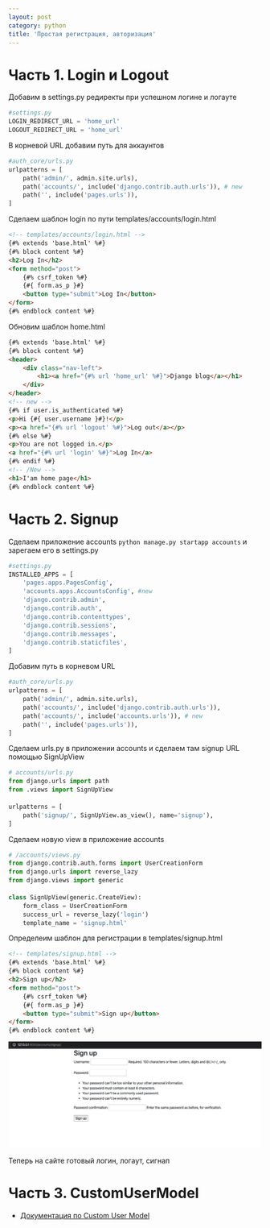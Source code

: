 ```yaml
---
layout: post
category: python
title: 'Простая регистрация, авторизация'
---
```




# Часть 1. Login и Logout

Добавим в settings.py редиректы при успешном логине и логауте

```python
#settings.py
LOGIN_REDIRECT_URL = 'home_url'
LOGOUT_REDIRECT_URL = 'home_url'
```

В корневой URL добавим путь для аккаунтов

```python
#auth_core/urls.py
urlpatterns = [
    path('admin/', admin.site.urls),
    path('accounts/', include('django.contrib.auth.urls')), # new
    path('', include('pages.urls')),
]
```

Сделаем шаблон login по пути templates/accounts/login.html

```html
<!-- templates/accounts/login.html -->
{#% extends 'base.html' %#}
{#% block content %#}
<h2>Log In</h2>
<form method="post">
    {#% csrf_token %#}
    {#{ form.as_p }#}
    <button type="submit">Log In</button>
</form>
{#% endblock content %#}
```

Обновим шаблон home.html

```html
{#% extends 'base.html' %#}
{#% block content %#}
<header>
    <div class="nav-left">
        <h1><a href="{#% url 'home_url' %#}">Django blog</a></h1>
    </div>
</header>
<!-- new -->
{#% if user.is_authenticated %#}
<p>Hi {#{ user.username }#}!</p>
<p><a href="{#% url 'logout' %#}">Log out</a></p>
{#% else %#}
<p>You are not logged in.</p>
<a href="{#% url 'login' %#}">Log In</a>
{#% endif %#}
<!-- /New -->
<h1>I'am home page</h1>
{#% endblock content %#}
```

# Часть 2. Signup

Сделаем приложение accounts ```python manage.py startapp accounts``` и зарегаем его в settings.py

```python
#settings.py
INSTALLED_APPS = [
    'pages.apps.PagesConfig',
    'accounts.apps.AccountsConfig', #new
    'django.contrib.admin',
    'django.contrib.auth',
    'django.contrib.contenttypes',
    'django.contrib.sessions',
    'django.contrib.messages',
    'django.contrib.staticfiles',
]
```

Добавим путь в корневом URL

```python
#auth_core/urls.py
urlpatterns = [
    path('admin/', admin.site.urls),
    path('accounts/', include('django.contrib.auth.urls')),
    path('accounts/', include('accounts.urls')), # new
    path('', include('pages.urls')),
]
```

Сделаем urls.py в приложении accounts и сделаем там signup URL помощью SignUpView

```python
# accounts/urls.py
from django.urls import path
from .views import SignUpView

urlpatterns = [
    path('signup/', SignUpView.as_view(), name='signup'),
]
```

Сделаем новую view в приложение accounts

```python
# /accounts/views.py
from django.contrib.auth.forms import UserCreationForm
from django.urls import reverse_lazy
from django.views import generic

class SignUpView(generic.CreateView):
    form_class = UserCreationForm
    success_url = reverse_lazy('login')
    template_name = 'signup.html'
```

Определеим шаблон для регистрации в templates/signup.html

```html
<!-- templates/signup.html -->
{#% extends 'base.html' %#}
{#% block content %#}
<h2>Sign up</h2>
<form method="post">
    {#% csrf_token %#}
    {#{ form.as_p }#}
    <button type="submit">Sign up</button>
</form>
{#% endblock content %#}
```

<img src="/assets/img/2019-01-07-prostaya-registratiya-i-avtorizaciya/screen-2.png">

Теперь на сайте готовый логин, логаут, сигнап

# Часть 3. CustomUserModel

- <a href="https://docs.djangoproject.com/en/2.1/topics/auth/customizing/#using-a-custom-user-model-when-starting-a-project">Документация по Custom User Model</a>
